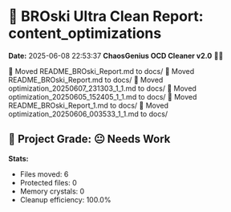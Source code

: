 # 🧹 BROski Ultra Clean Report: content_optimizations
**Date:** 2025-06-08 22:53:37
**ChaosGenius OCD Cleaner v2.0** 🧠💜

📁 Moved README_BROski_Report.md to docs/
📁 Moved README_BROski_Report.md to docs/
📁 Moved optimization_20250607_231303_1_1.md to docs/
📁 Moved optimization_20250605_152405_1_1.md to docs/
📁 Moved README_BROski_Report_1.md to docs/
📁 Moved optimization_20250606_003533_1_1.md to docs/

## 🧠 Project Grade: 😐 Needs Work
**Stats:**
- Files moved: 6
- Protected files: 0
- Memory crystals: 0
- Cleanup efficiency: 100.0%